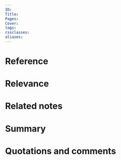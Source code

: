```yaml
---
ID: 
Title: 
Pages: 
Cover: 
tags: 
cssclasses: 
aliases:
---
```

# Reference
# Relevance
# Related notes
# Summary
# Quotations and comments